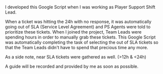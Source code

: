 I developed this Google Script when I was working as Player Support Shift Lead.

When a ticket was hitting the 24h with no response, it was automatically going out of SLA (Service Level Agreement) and PS Agents were told to prioritize these tickets. When I joined the project, Team Leads were spending hours in order to manually grab these tickets. This Google Script was automatically completing the task of selecting the out of SLA tickets so that the Team Leads didn't have to spend that precious time any more. 

As a side note, near SLA tickets were gathered as well. (>12h & <24h)

A guide will be recorded and provided by me as soon as possible.
